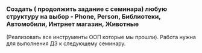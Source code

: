 ### Создать ( продолжить задание с семинара) любую структуру на выбор - Phone, Person, Библиотеки, Автомобили, Интрнет магазин, Животные
(Реализовать все инструменты ООП которые мы прошли). Работа нужна для выполнения ДЗ к следующему семинару.